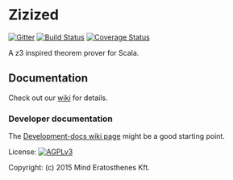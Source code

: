 # Zizized

[![Gitter](https://badges.gitter.im/Join%20Chat.svg)](https://gitter.im/mind-era/zizized?utm_source=badge&utm_medium=badge&utm_campaign=pr-badge&content=body_link) [![Build Status](https://travis-ci.org/mind-era/zizized.svg?branch=master)](https://travis-ci.org/mind-era/zizized) [![Coverage Status](https://coveralls.io/repos/mind-era/zizized/badge.svg?branch=master&service=github)](https://coveralls.io/github/mind-era/zizized?branch=master)

A z3 inspired theorem prover for Scala.

## Documentation

Check out our [wiki](https://github.com/mind-era/zizized/wiki) for details.

### Developer documentation

The [Development-docs wiki page](https://github.com/mind-era/zizized/wiki/Development-docs) might be a good starting point.

License: [![AGPLv3](http://www.gnu.org/graphics/agplv3-155x51.png)](http://www.gnu.org/licenses/agpl-3.0.en.html)

Copyright: (c) 2015 Mind Eratosthenes Kft.

